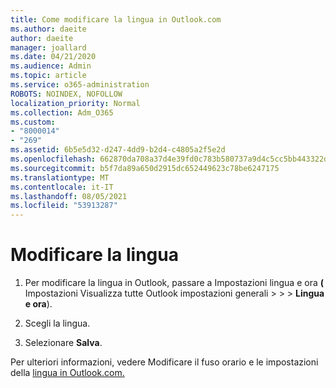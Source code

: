 ```yaml
---
title: Come modificare la lingua in Outlook.com
ms.author: daeite
author: daeite
manager: joallard
ms.date: 04/21/2020
ms.audience: Admin
ms.topic: article
ms.service: o365-administration
ROBOTS: NOINDEX, NOFOLLOW
localization_priority: Normal
ms.collection: Adm_O365
ms.custom:
- "8000014"
- "269"
ms.assetid: 6b5e5d32-d247-4dd9-b2d4-c4805a2f5e2d
ms.openlocfilehash: 662870da708a37d4e39fd0c783b580737a9d4c5cc5bb443322d517023bd938d2
ms.sourcegitcommit: b5f7da89a650d2915dc652449623c78be6247175
ms.translationtype: MT
ms.contentlocale: it-IT
ms.lasthandoff: 08/05/2021
ms.locfileid: "53913287"
---
```

# <a name="change-your-language"></a>Modificare la lingua

1. Per modificare la lingua in Outlook, [](https://outlook.live.com/mail/options/general/timeAndLanguage/regional) passare a Impostazioni lingua e ora **(** Impostazioni Visualizza tutte Outlook impostazioni generali \>   >    >  **Lingua e ora**).

2. Scegli la lingua.

3. Selezionare **Salva**.

Per ulteriori informazioni, vedere Modificare il fuso orario e le impostazioni della [lingua in Outlook.com.](https://go.microsoft.com/fwlink/p/?linkid=873132)